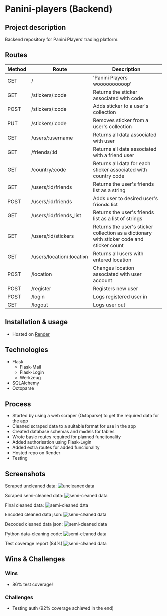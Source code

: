 # Panini-players (Backend)
## Project description
Backend repository for Panini Players' trading platform.
## Routes
| Method | Route | Description |
| ------ | ----- | ----------- |
| GET | / | 'Panini Players woooooooooop' |
| GET | /stickers/:code | Returns the sticker associated with code |
| POST | /stickers/:code | Adds sticker to a user's collection |
| PUT | /stickers/:code | Removes sticker from a user's collection |
| GET | /users/:username | Returns all data associated with user |
| GET | /friends/:id | Returns all data associated with a friend user |
| GET | /country/:code | Returns all data for each sticker associated with country code |
| GET | /users/:id/friends | Returns the user's friends list as a string |
| POST | /users/:id/friends | Adds user to desired user's friends list |
| GET | /users/:id/friends_list | Returns the user's friends list as a list of strings |
| GET | /users/:id/stickers | Returns the user's sticker collection as a dictionary with sticker code and sticker count |
| GET | /users/location/:location | Returns all users with entered location |
| POST | /location | Changes location associated with user account |
| POST | /register | Registers new user |
| POST | /login | Logs registered user in |
| GET | /logout | Logs user out |
## Installation & usage
- Hosted on [Render](https://panini-players-backend.onrender.com/)
## Technologies
- Flask
    - Flask-Mail
    - Flask-Login
    - Werkzeug
- SQLAlchemy
- Octoparse
## Process
- Started by using a web scraper (Octoparse) to get the required data for the app
- Cleaned scraped data to a suitable format for use in the app
- Created database schemas and models for tables
- Wrote basic routes required for planned funcitonality 
- Added authorisation using Flask-Login
- Added extra routes for added functionality 
- Hosted repo on Render
- Testing
## Screenshots
Scraped uncleaned data:
![uncleaned data](/images/uncleaned_data1.png)

Scraped semi-cleaned data:
![semi-cleaned data](/images/cleaning_data_1.png)

Final cleaned data:
![semi-cleaned data](/images/final_cleaned_data.png)

Encoded cleaned data json:
![semi-cleaned data](/images/encoded_cleaned_data.png)

Decoded cleaned data json:
![semi-cleaned data](/images/decoded_cleaned_data.png)

Python data-cleaning code:
![semi-cleaned data](/images/data_cleaning_code.png)

Test coverage report (84%)
![semi-cleaned data](/images/backend_cov_report.png)
## Wins & Challenges
### Wins
- 86% test coverage!
### Challenges
- Testing auth (92% coverage achieved in the end)